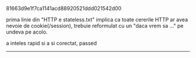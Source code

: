 81663d9e1f7ca1141acd88920521ddd021542d00

prima linie din "HTTP e stateless.txt" implica ca toate cererile HTTP ar avea
nevoie de cookie(/session), trebuie reformulat cu un "daca vrem sa ..." pe
undeva pe acolo.

a inteles rapid si a si corectat, passed

----

